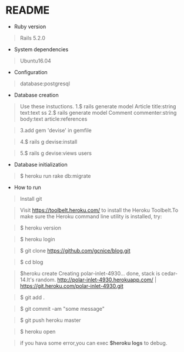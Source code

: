 # README
* Ruby version
>Rails 5.2.0
* System dependencies
>Ubuntu16.04
* Configuration
>database:postgresql
* Database creation
>Use these instuctions.
>1.$ rails generate model Article title:string text:text  ss
>2.$ rails generate model Comment commenter:string body:text article:references

>3.add gem 'devise' in gemfile

>4.$ rails g devise:install

>5.$ rails g devise:views users

* Database initialization
>$ heroku run rake db:migrate

* How to run
>Install git

>Visit https://toolbelt.heroku.com/ to install the Heroku Toolbelt.To make sure the Heroku command line utility is installed, try:

>$ heroku version

>$ heroku login

>$ git clone https://github.com/gcnice/blog.git

>$ cd blog

>$heroku create
Creating polar-inlet-4930... done, stack is cedar-14.It's random.
http://polar-inlet-4930.herokuapp.com/ | https://git.heroku.com/polar-inlet-4930.git

>$ git add .

>$ git commit -am "some message"

>$ git push heroku master

>$ heroku open

>if you hava some error,you can exec **$heroku logs** to debug.
